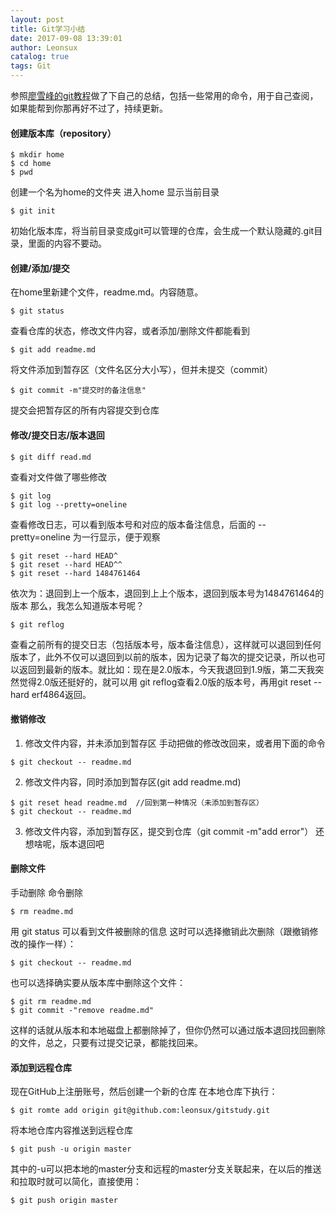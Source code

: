 ```yaml
---
layout: post
title: Git学习小结
date: 2017-09-08 13:39:01
author: Leonsux
catalog: true
tags: Git
---
```

参照[廖雪峰的git教程](https://www.liaoxuefeng.com/wiki/0013739516305929606dd18361248578c67b8067c8c017b000)做了下自己的总结，包括一些常用的命令，用于自己查阅，如果能帮到你那再好不过了，持续更新。
#### 创建版本库（repository）
```
$ mkdir home
$ cd home
$ pwd
```
创建一个名为home的文件夹
进入home
显示当前目录

```
$ git init
```
初始化版本库，将当前目录变成git可以管理的仓库，会生成一个默认隐藏的.git目录，里面的内容不要动。

#### 创建/添加/提交
在home里新建个文件，readme.md。内容随意。
```
$ git status
```
查看仓库的状态，修改文件内容，或者添加/删除文件都能看到

```
$ git add readme.md
```
将文件添加到暂存区（文件名区分大小写），但并未提交（commit）

```
$ git commit -m"提交时的备注信息"
```
提交会把暂存区的所有内容提交到仓库

#### 修改/提交日志/版本退回
```
$ git diff read.md
```
查看对文件做了哪些修改

```
$ git log
$ git log --pretty=oneline
```
查看修改日志，可以看到版本号和对应的版本备注信息，后面的 --pretty=oneline 为一行显示，便于观察

```
$ git reset --hard HEAD^
$ git reset --hard HEAD^^
$ git reset --hard 1484761464
```
依次为：退回到上一个版本，退回到上上个版本，退回到版本号为1484761464的版本
那么，我怎么知道版本号呢？

```
$ git reflog
```
查看之前所有的提交日志（包括版本号，版本备注信息），这样就可以退回到任何版本了，此外不仅可以退回到以前的版本，因为记录了每次的提交记录，所以也可以返回到最新的版本。就比如：现在是2.0版本，今天我退回到1.9版，第二天我突然觉得2.0版还挺好的，就可以用 git reflog查看2.0版的版本号，再用git reset --hard erf4864返回。

#### 撤销修改
1. 修改文件内容，并未添加到暂存区
手动把做的修改改回来，或者用下面的命令
```
$ git checkout -- readme.md
```
2. 修改文件内容，同时添加到暂存区(git add readme.md)
```
$ git reset head readme.md  //回到第一种情况（未添加到暂存区）
$ git checkout -- readme.md
```
3. 修改文件内容，添加到暂存区，提交到仓库（git commit -m"add error"）
还想啥呢，版本退回吧

#### 删除文件
手动删除
命令删除
```
$ rm readme.md
```
用 git status 可以看到文件被删除的信息
这时可以选择撤销此次删除（跟撤销修改的操作一样）：
```
$ git checkout -- readme.md
```
也可以选择确实要从版本库中删除这个文件：
```
$ git rm readme.md
$ git commit -"remove readme.md"
```
这样的话就从版本和本地磁盘上都删除掉了，但你仍然可以通过版本退回找回删除的文件，总之，只要有过提交记录，都能找回来。
#### 添加到远程仓库
现在GitHub上注册账号，然后创建一个新的仓库
在本地仓库下执行：
```
$ git romte add origin git@github.com:leonsux/gitstudy.git
```
将本地仓库内容推送到远程仓库
```
$ git push -u origin master
```
其中的-u可以把本地的master分支和远程的master分支关联起来，在以后的推送和拉取时就可以简化，直接使用：
```
$ git push origin master
```
